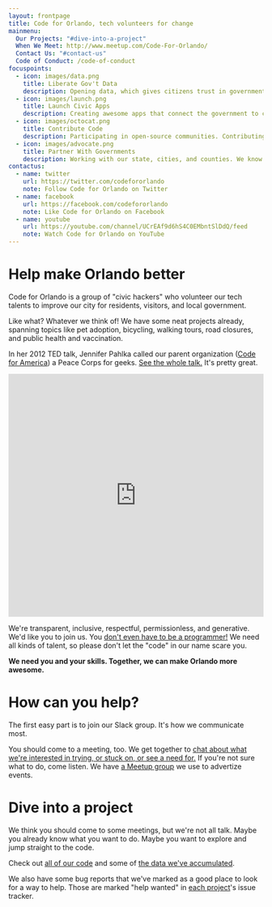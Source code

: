 ```yaml
---
layout: frontpage
title: Code for Orlando, tech volunteers for change
mainmenu:
  Our Projects: "#dive-into-a-project"
  When We Meet: http://www.meetup.com/Code-For-Orlando/
  Contact Us: "#contact-us"
  Code of Conduct: /code-of-conduct
focuspoints:
  - icon: images/data.png
    title: Liberate Gov't Data
    description: Opening data, which gives citizens trust in government, smoothes processes, and aids the economy.
  - icon: images/launch.png
    title: Launch Civic Apps
    description: Creating awesome apps that connect the government to citizens.
  - icon: images/octocat.png
    title: Contribute Code
    description: Participating in open-source communities. Contributing all our code to other CfA brigades.
  - icon: images/advocate.png
    title: Partner With Governments
    description: Working with our state, cities, and counties. We know we can't do it alone.
contactus:
  - name: twitter
    url: https://twitter.com/codefororlando
    note: Follow Code for Orlando on Twitter
  - name: facebook
    url: https://facebook.com/codefororlando
    note: Like Code for Orlando on Facebook
  - name: youtube
    url: https://youtube.com/channel/UCrEAf9d6hS4C0EMbntSlDdQ/feed
    note: Watch Code for Orlando on YouTube
---
```


Help make Orlando better
========================

Code for Orlando is a group of "civic hackers" who volunteer our tech
talents to improve our city for residents, visitors, and local government.

Like what? Whatever we think of! We have some neat projects already, spanning
topics like pet adoption, bicycling, walking tours, road closures, and public
health and vaccination.

In her 2012 TED talk, Jennifer Pahlka called our parent organization 
([Code for America](https://www.codeforamerica.org/about/values/)) a
Peace Corps for geeks. 
<span class="videoframe"><a href="http://www.ted.com/talks/jennifer_pahlka_coding_a_better_government">See the whole talk.</a> It's pretty great.</span><!--- link to video shows up only when narrow screen -->

<iframe class="videoframe" src="https://embed-ssl.ted.com/talks/jennifer_pahlka_coding_a_better_government.html" width="100%" height="480" frameborder="0" scrolling="no" webkitAllowFullScreen mozallowfullscreen allowFullScreen></iframe><!--- embedded video shows up only on wide screen -->

We're transparent, inclusive, respectful, permissionless, and generative.  We'd like you to join us. You
[don't even have to be a programmer!](/2015/07/30/flags/) We
need all kinds of talent, so please don't let the "code" in our name scare you.

**We need you and your skills. Together, we can make Orlando more awesome.**

How can you help?
=================

The first easy part is to join our Slack group. It's how we communicate
most. <span class="attention-block"><script async defer src="https://codefororlando.herokuapp.com/slackin.js?large"></script></span>

You should come to a meeting, too. We get together to
[chat about what we're interested in trying, or stuck on, or see a need for.](/2016/02/01/your-first-hacknight/)
If you're not sure what to do, come listen. We have 
[a Meetup group](http://www.meetup.com/Code-For-Orlando/) 
we use to advertize events.

<ul id="upcoming-meetup-events"></ul><!--- This is programatically filled. -->


Dive into a project
===================

We think you should come to some meetings, but we're not all talk.  Maybe
you already know what you want to do. Maybe you want to explore and jump
straight to the code. 

Check out [all of our code](https://github.com/cforlando/) and some of 
[the data we've accumulated](https://brigades.opendatanetwork.com/brigade?brigade=Code%20for%20Orlando).

We also have some bug reports that we've marked as a good place to look for a
way to help. Those are marked "help wanted" in 
[each project](https://github.com/cforlando/)'s issue tracker.

<ul id="help-needed-bugs"></ul><!--- This is programatically filled. -->
